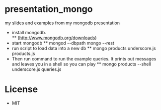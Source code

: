 presentation_mongo
==================

my slides and examples from my mongodb presentation

* install mongodb.   
** (http://www.mongodb.org/downloads)
* start mongodb
** mongod --dbpath mongo --rest
* run script to load data into a new db
** mongo products  underscore.js products.js
* Then run command to run the example queries.  It prints out messages and leaves you in a shell so you can play
** mongo products --shell underscore.js queries.js



# License
* MIT
 